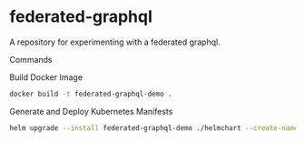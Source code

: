 # federated-graphql

A repository for experimenting with a federated graphql.

Commands

Build Docker Image

```bash
docker build -t federated-graphql-demo .
```

Generate and Deploy Kubernetes Manifests

```bash
helm upgrade --install federated-graphql-demo ./helmchart --create-namespace --namespace federated-graphql-demo
```
